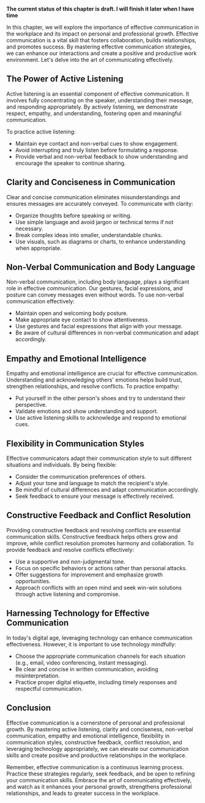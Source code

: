 **The current status of this chapter is draft. I will finish it later when I have time**

In this chapter, we will explore the importance of effective communication in the workplace and its impact on personal and professional growth. Effective communication is a vital skill that fosters collaboration, builds relationships, and promotes success. By mastering effective communication strategies, we can enhance our interactions and create a positive and productive work environment. Let's delve into the art of communicating effectively.

The Power of Active Listening
-----------------------------

Active listening is an essential component of effective communication. It involves fully concentrating on the speaker, understanding their message, and responding appropriately. By actively listening, we demonstrate respect, empathy, and understanding, fostering open and meaningful communication.

To practice active listening:

* Maintain eye contact and non-verbal cues to show engagement.
* Avoid interrupting and truly listen before formulating a response.
* Provide verbal and non-verbal feedback to show understanding and encourage the speaker to continue sharing.

Clarity and Conciseness in Communication
----------------------------------------

Clear and concise communication eliminates misunderstandings and ensures messages are accurately conveyed. To communicate with clarity:

* Organize thoughts before speaking or writing.
* Use simple language and avoid jargon or technical terms if not necessary.
* Break complex ideas into smaller, understandable chunks.
* Use visuals, such as diagrams or charts, to enhance understanding when appropriate.

Non-Verbal Communication and Body Language
------------------------------------------

Non-verbal communication, including body language, plays a significant role in effective communication. Our gestures, facial expressions, and posture can convey messages even without words. To use non-verbal communication effectively:

* Maintain open and welcoming body posture.
* Make appropriate eye contact to show attentiveness.
* Use gestures and facial expressions that align with your message.
* Be aware of cultural differences in non-verbal communication and adapt accordingly.

Empathy and Emotional Intelligence
----------------------------------

Empathy and emotional intelligence are crucial for effective communication. Understanding and acknowledging others' emotions helps build trust, strengthen relationships, and resolve conflicts. To practice empathy:

* Put yourself in the other person's shoes and try to understand their perspective.
* Validate emotions and show understanding and support.
* Use active listening skills to acknowledge and respond to emotional cues.

Flexibility in Communication Styles
-----------------------------------

Effective communicators adapt their communication style to suit different situations and individuals. By being flexible:

* Consider the communication preferences of others.
* Adjust your tone and language to match the recipient's style.
* Be mindful of cultural differences and adapt communication accordingly.
* Seek feedback to ensure your message is effectively received.

Constructive Feedback and Conflict Resolution
---------------------------------------------

Providing constructive feedback and resolving conflicts are essential communication skills. Constructive feedback helps others grow and improve, while conflict resolution promotes harmony and collaboration. To provide feedback and resolve conflicts effectively:

* Use a supportive and non-judgmental tone.
* Focus on specific behaviors or actions rather than personal attacks.
* Offer suggestions for improvement and emphasize growth opportunities.
* Approach conflicts with an open mind and seek win-win solutions through active listening and compromise.

Harnessing Technology for Effective Communication
-------------------------------------------------

In today's digital age, leveraging technology can enhance communication effectiveness. However, it is important to use technology mindfully:

* Choose the appropriate communication channels for each situation (e.g., email, video conferencing, instant messaging).
* Be clear and concise in written communication, avoiding misinterpretation.
* Practice proper digital etiquette, including timely responses and respectful communication.

Conclusion
----------

Effective communication is a cornerstone of personal and professional growth. By mastering active listening, clarity and conciseness, non-verbal communication, empathy and emotional intelligence, flexibility in communication styles, constructive feedback, conflict resolution, and leveraging technology appropriately, we can elevate our communication skills and create positive and productive relationships in the workplace.

Remember, effective communication is a continuous learning process. Practice these strategies regularly, seek feedback, and be open to refining your communication skills. Embrace the art of communicating effectively, and watch as it enhances your personal growth, strengthens professional relationships, and leads to greater success in the workplace.
